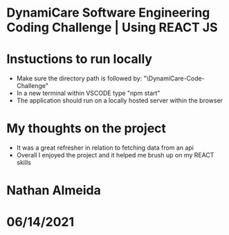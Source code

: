 # DynamiCare Software Engineering Coding Challenge | Using REACT JS #

# Instuctions to run locally
- Make sure the directory path is followed by: "\DynamiCare-Code-Challenge"
- In a new terminal within VSCODE type "npm start"
- The application should run on a locally hosted server within the browser

# My thoughts on the project
- It was a great refresher in relation to fetching data from an api
- Overall I enjoyed the project and it helped me brush up on my REACT skills

# Nathan Almeida
# 06/14/2021